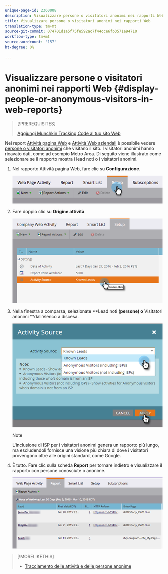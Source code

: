 ```yaml
---
unique-page-id: 2360008
description: Visualizzare persone o visitatori anonimi nei rapporti Web - Documenti Marketo - Documentazione prodotto
title: Visualizzare persone o visitatori anonimi nei rapporti Web
translation-type: tm+mt
source-git-commit: 074701d1a5f75fe592ac7f44cce6fb3571e94710
workflow-type: tm+mt
source-wordcount: '157'
ht-degree: 0%

---
```



# Visualizzare persone o visitatori anonimi nei rapporti Web {#display-people-or-anonymous-visitors-in-web-reports}

>[!PREREQUISITES]
>
>[Aggiungi Munchkin Tracking Code al tuo sito Web](../../../../product-docs/administration/additional-integrations/add-munchkin-tracking-code-to-your-website.md)

Nei report [Attività pagina Web](../../../../product-docs/reporting/basic-reporting/report-types/web-page-activity-report.md) e [Attività Web aziendali](../../../../product-docs/reporting/basic-reporting/report-types/company-web-activity-report.md) è possibile vedere [persone o visitatori anonimi](../../../../product-docs/core-marketo-concepts/smart-lists-and-static-lists/managing-people-in-smart-lists/understanding-anonymous-activity-and-people.md) che visitano il sito. I visitatori anonimi hanno ricavato dati, come ad esempio Metro Area.  Di seguito viene illustrato come selezionare se il rapporto mostra i lead noti o i visitatori anonimi.

1. Nel rapporto Attività pagina Web, fare clic su **Configurazione**.

   ![](assets/image2015-3-10-11-3a43-3a13.png)

1. Fare doppio clic su **Origine attività**.

   ![](assets/image2016-2-2-14-3a5-3a59.png)

1. Nella finestra a comparsa, selezionate **Lead noti **(persone) o** Visitatori anonimi **dall&#39;elenco a discesa.

   ![](assets/image2016-2-2-14-3a7-3a8.png)

   >[!NOTE]
   >
   >L&#39;inclusione di ISP per i visitatori anonimi genera un rapporto più lungo, ma escludendoli fornisce una visione più chiara di dove i visitatori provengono oltre alle origini standard, come Google.

1. È tutto. Fare clic sulla scheda **Report** per tornare indietro e visualizzare il rapporto con persone conosciute o anonime.

   ![](assets/image2015-3-10-11-3a48-3a36.png)

>[!MORELIKETHIS]
>
>* [Tracciamento delle attività e delle persone anonime](tracking-anonymous-activity-and-people.md)

>



